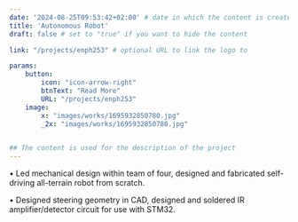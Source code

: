 ```yaml
---
date: '2024-08-25T09:53:42+02:00' # date in which the content is created - defaults to "today"
title: 'Autonomous Robot'
draft: false # set to "true" if you want to hide the content 

link: "/projects/enph253" # optional URL to link the logo to

params:
    button:
        icon: "icon-arrow-right"
        btnText: "Read More"
        URL: "/projects/enph253"
    image:  
        x: "images/works/1695932850780.jpg"
        _2x: "images/works/1695932850780.jpg"
    

## The content is used for the description of the project
---
```


• Led mechanical design within team of four, designed and fabricated self-driving all-terrain robot from scratch.

• Designed steering geometry in CAD, designed and soldered IR amplifier/detector circuit for use with STM32.